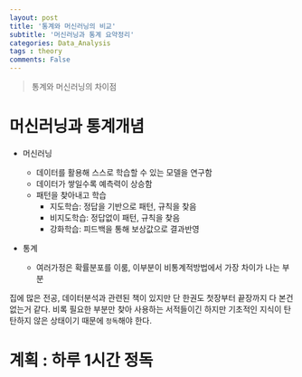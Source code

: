 ```yaml
---
layout: post
title: '통계와 머신러닝의 비교'
subtitle: '머신러닝과 통계 요약정리'
categories: Data_Analysis
tags : theory
comments: False
---
```


> 통계와 머신러닝의 차이점

# 머신러닝과 통계개념

- 머신러닝
	- 데이터를 활용해 스스로 학습할 수 있는 모델을 연구함
	- 데이터가 쌓일수록 예측력이 상승함
	- 패턴을 찾아내고 학습
		- 지도학습: 정답을 기반으로 패턴, 규칙을 찾음
		- 비지도학습: 정답없이 패턴, 규칙을 찾음
		- 강화학습: 피드백을 통해 보상값으로 결과반영

- 통계
	- 여러가정은 확률분포를 이룸, 이부분이 비통계적방법에서 가장 차이가 나는 부분
	


집에 많은 전공, 데이터분석과 관련된 책이 있지만 단 한권도 첫장부터 끝장까지 다 본건 없는거 같다.
비록 필요한 부분만 찾아 사용하는 서적들이긴 하지만 기초적인 지식이 탄탄하지 않은 상태이기 때문에 `정독`해야 한다.

# 계획 : 하루 1시간 정독
